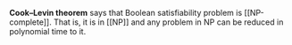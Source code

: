 **Cook–Levin theorem** says that Boolean satisfiability problem is [[NP-complete]]. That is, it is in [[NP]] and any problem in NP can be reduced in polynomial time to it.